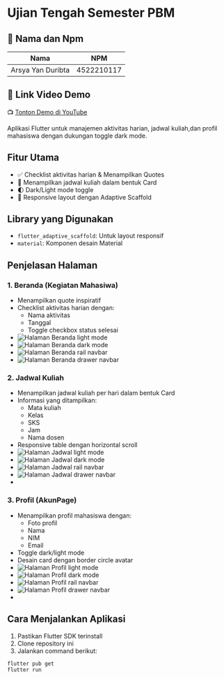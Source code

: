 # Ujian Tengah Semester PBM

## 👥 Nama dan Npm
| Nama                  | NPM        |
|-----------------------|------------|
| Arsya Yan Duribta | 4522210117 |

## 🔗 Link Video Demo
📺 [Tonton Demo di YouTube](https://youtu.be/VIDEO_ID)

Aplikasi Flutter untuk manajemen aktivitas harian, jadwal kuliah,dan profil mahasiswa dengan dukungan toggle dark mode.

## Fitur Utama
- ✅ Checklist aktivitas harian & Menampilkan Quotes
- 📅 Menampilkan jadwal kuliah dalam bentuk Card
- 🌓 Dark/Light mode toggle
- 📱 Responsive layout dengan Adaptive Scaffold

## Library yang Digunakan
- `flutter_adaptive_scaffold`: Untuk layout responsif
- `material`: Komponen desain Material

## Penjelasan Halaman

### 1. Beranda (Kegiatan Mahasiwa)
- Menampilkan quote inspiratif
- Checklist aktivitas harian dengan:
    - Nama aktivitas
    - Tanggal
    - Toggle checkbox status selesai
- ![Halaman Beranda light mode](screenshot/beranda1.png)
- ![Halaman Beranda dark mode](screenshot/beranda2.png)
- ![Halaman Beranda rail navbar](screenshot/beranda3.png)
- ![Halaman Beranda drawer navbar](screenshot/beranda4.png)

### 2. Jadwal Kuliah
- Menampilkan jadwal kuliah per hari dalam bentuk Card
- Informasi yang ditampilkan:
    - Mata kuliah
    - Kelas
    - SKS
    - Jam
    - Nama dosen
- Responsive table dengan horizontal scroll
- ![Halaman Jadwal light mode](screenshot/jadwal1.png)
- ![Halaman Jadwal dark mode](screenshot/jadwal2.png)
- ![Halaman Jadwal rail navbar](screenshot/jadwal3.png)
- ![Halaman Jadwal drawer navbar](screenshot/jadwal4.png)
- 
### 3. Profil (AkunPage)
- Menampilkan profil mahasiswa dengan:
    - Foto profil
    - Nama
    - NIM
    - Email
- Toggle dark/light mode
- Desain card dengan border circle avatar
- ![Halaman Profil light mode](screenshot/profil1.png)
- ![Halaman Profil dark mode](screenshot/profil2.png)
- ![Halaman Profil rail navbar](screenshot/profil3.png)
- ![Halaman Profil drawer navbar](screenshot/profil4.png)
- 
## Cara Menjalankan Aplikasi

1. Pastikan Flutter SDK terinstall
2. Clone repository ini
3. Jalankan command berikut:

```bash
flutter pub get
flutter run